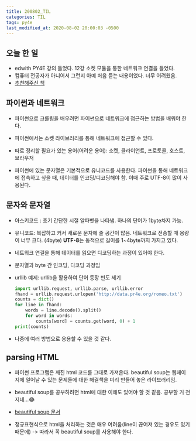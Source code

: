 ```yaml
---
title: 200802_TIL
categories: TIL
tags: py4e
last_modified_at: 2020-08-02 20:00:03 -0500
---
```


## 오늘 한 일

* edwith PY4E 강의 들었다. 12강 소켓 모듈을 통한 네트워크 연결을 들었다.
* 컴퓨터 전공자가 아니어서 그런지 아예 처음 듣는 내용이었다. 너무 어려웠음.
* [추천해주신 책](http://www.net-intro.com/)

## 파이썬과 네트워크

* 파이썬으로 크롤링을 배우려면 파이썬으로 네트워크에 접근하는 방법을 배워야 한다.

* 파이썬에서는 소켓 라이브러리를 통해 네트워크에 접근할 수 있다.

* 따로 정리할 필요가 있는 용어(어려운 용어): 소켓, 클라이언트, 프로토콜, 호스트, 브라우저

* 파이썬에 있는 문자열은 기본적으로 유니코드를 사용한다. 파이썬을 통해 네트워크에 접속하고 싶을 때, 데이터를 인코딩/디코딩해야 함. 이때 주로 UTF-8이 많이 사용된다.

## 문자와 문자열

* 아스키코드 : 초기 간단한 시절 알파벳을 나타냄. 하나의 단어가 1byte차지 가능.
 
* 유니코드: 복잡하고 커서 새로운 문자에 줄 공간이 많음. 네트워크로 전송할 때 용량이 너무 크다. (4byte) **UTF-8**는 동적으로 길이를 1~4byte까지 가지고 있다.
 
* 네트워크 연결을 통해 데이터를 읽으면 디코딩하는 과정이 있어야 한다.
 
* 문자열과 byte 간 인코딩, 디코딩 과정임

* urllib 예제: urllib을 활용하여 단어 등장 빈도 세기

  ```python
  import urllib.request, urllib.parse, urllib.error
  fhand = urllib.request.urlopen('http://data.pr4e.org/romeo.txt')
  counts = dict()
  for line in fhand:
      words = line.decode().split()
      for word in words:
          counts[word] = counts.get(word, 0) + 1
  print(counts)
  ```

* 나중에 여러 방법으로 응용할 수 있을 것 같다.

## parsing HTML

* 파이썬 프로그램은 깨진 html 코드를 그대로 가져온다. beautiful soup는 웹페이지에 일어날 수 있는 문제들에 대한 해결책을 미리 만들어 놓은 라이브러리임.

* beautiful soup를 공부하려면 html에 대한 이해도 있어야 할 것 같음. 공부할 거 천지네...😂

* [beautiful soup 문서](https://www.crummy.com/software/BeautifulSoup/bs4/doc/)

* 정규표현식으로 html을 처리하는 것은 매우 어려움(line이 끊어져 있는 경우도 있기 때문에) -> 따라서 꼭 beautiful soup를 사용해야 한다.
